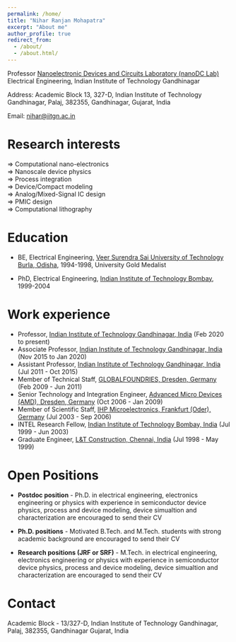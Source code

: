 ```yaml
---
permalink: /home/
title: "Nihar Ranjan Mohapatra"
excerpt: "About me"
author_profile: true
redirect_from: 
  - /about/
  - /about.html/
---
```


Professor 
[Nanoelectronic Devices and Circuits Laboratory (nanoDC Lab)](https://www.linkedin.com/company/80106171/admin/dashboard/)  
Electrical Engineering, Indian Institute of Technology Gandhinagar  

Address: Academic Block 13, 327-D, 
         Indian Institute of Technology Gandhinagar, 
         Palaj, 382355, Gandhinagar, Gujarat, India  

         
Email: nihar@iitgn.ac.in  



Research interests
======
 ⇒ Computational nano-electronics  
 ⇒ Nanoscale device physics  
 ⇒ Process integration  
 ⇒ Device/Compact modeling  
 ⇒ Analog/Mixed-Signal IC design  
 ⇒ PMIC design  
 ⇒ Computational lithography  
 
Education
======
*  BE, Electrical Engineering,  [Veer Surendra Sai University of Technology Burla, Odisha](http://www.vssut.ac.in/), 1994-1998, University Gold Medalist

* PhD, Electrical Engineering,  [Indian Institute of Technology Bombay](http://www.iitb.ac.in/), 1999-2004
  
Work experience
======
* Professor,  [Indian Institute of Technology Gandhinagar, India](http://www.iitgn.ac.in/)  (Feb 2020 to present)
* Associate Professor,  [Indian Institute of Technology Gandhinagar, India](http://www.iitgn.ac.in/)  (Nov 2015 to Jan 2020)
* Assistant Professor,  [Indian Institute of Technology Gandhinagar, India](http://www.iitgn.ac.in/)  (Jul 2011 - Oct 2015)
* Member of Technical Staff,  [GLOBALFOUNDRIES, Dresden, Germany](https://www.globalfoundries.com/)  (Feb 2009 - Jun 2011)
* Senior Technology and Integration Engineer,  [Advanced Micro Devices (AMD), Dresden, Germany](http://www.amd.com/)  (Oct 2006 - Jan 2009)
* Member of Scientific Staff,  [IHP Microelectronics, Frankfurt (Oder), Germany](https://www.ihp-microelectronics.com/)  (Jul 2003 - Sep 2006)
* INTEL Research Fellow,  [Indian Institute of Technology Bombay, India](http://www.iitb.ac.in/)  (Jul 1999 - Jun 2003)
* Graduate Engineer,  [L&T Construction, Chennai, India](http://www.lntecc.com/)  (Jul 1998 - May 1999)


Open Positions
======
* **Postdoc position** - Ph.D. in electrical engineering, electronics engineering or physics with experience in semiconductor device physics, process and device modeling, device simualtion and characterization are encouraged to send their CV

* **Ph.D. positions** - Motivated B.Tech. and M.Tech. students with strong academic background are encouraged to send their CV

* **Research positions (JRF or SRF)** - M.Tech. in electrical engineering, electronics engineering or physics with experience in semiconductor device physics, process and device modeling, device simualtion and characterization are encouraged to send their CV

Contact
======
Academic Block - 13/327-D, Indian Institute of Technology Gandhinagar, Palaj, 382355, Gandhinagar Gujarat, India  

